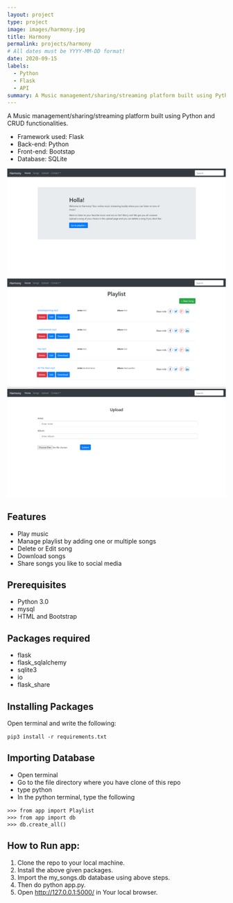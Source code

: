 ```yaml
---
layout: project
type: project
image: images/harmony.jpg
title: Harmony
permalink: projects/harmony
# All dates must be YYYY-MM-DD format!
date: 2020-09-15
labels:
  - Python
  - Flask
  - API
summary: A Music management/sharing/streaming platform built using Python and CRUD functionalities
---
```


A Music management/sharing/streaming platform built using Python and CRUD functionalities.

- Framework used: Flask
- Back-end: Python
- Front-end: Bootstap
- Database: SQLite

<div class="ui small rounded images">
  <img class="ui image" src="../images/harmony-1.png">
  <img class="ui image" src="../images/harmony-2.png">
  <img class="ui image" src="../images/harmony-3.png">
</div>

## Features

- Play music
- Manage playlist by adding one or multiple songs
- Delete or Edit song
- Download songs
- Share songs you like to social media

## Prerequisites

- Python 3.0
- mysql
- HTML and Bootstrap

## Packages required

- flask
- flask_sqlalchemy
- sqlite3
- io
- flask_share

## Installing Packages

Open terminal and write the following:
```
pip3 install -r requirements.txt
```

## Importing Database

- Open terminal
- Go to the file directory where you have clone of this repo
- type python
- In the python terminal, type the following
```
>>> from app import Playlist
>>> from app import db
>>> db.create_all()
```

## How to Run app:

1. Clone the repo to your local machine.
2. Install the above given packages.
3. Import the my_songs.db database using above steps.
4. Then do python app.py.
5. Open http://127.0.0.1:5000/ in Your local browser.




















